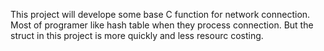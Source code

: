 This project will develope some base C function for network connection. Most of programer like hash table when they process connection. But the struct in this project is more quickly and less resourc costing.
